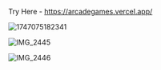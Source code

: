 Try Here - https://arcadegames.vercel.app/

![1747075182341](https://github.com/user-attachments/assets/ab6dfe79-2631-4bdc-ac77-e4ac09c69d80)

![IMG_2445](https://github.com/user-attachments/assets/db505c9d-d84b-4e98-b8c3-1d40b468199e)

![IMG_2446](https://github.com/user-attachments/assets/f602da9c-2f0a-4cdc-974b-e0d9bb7f7fb0)
